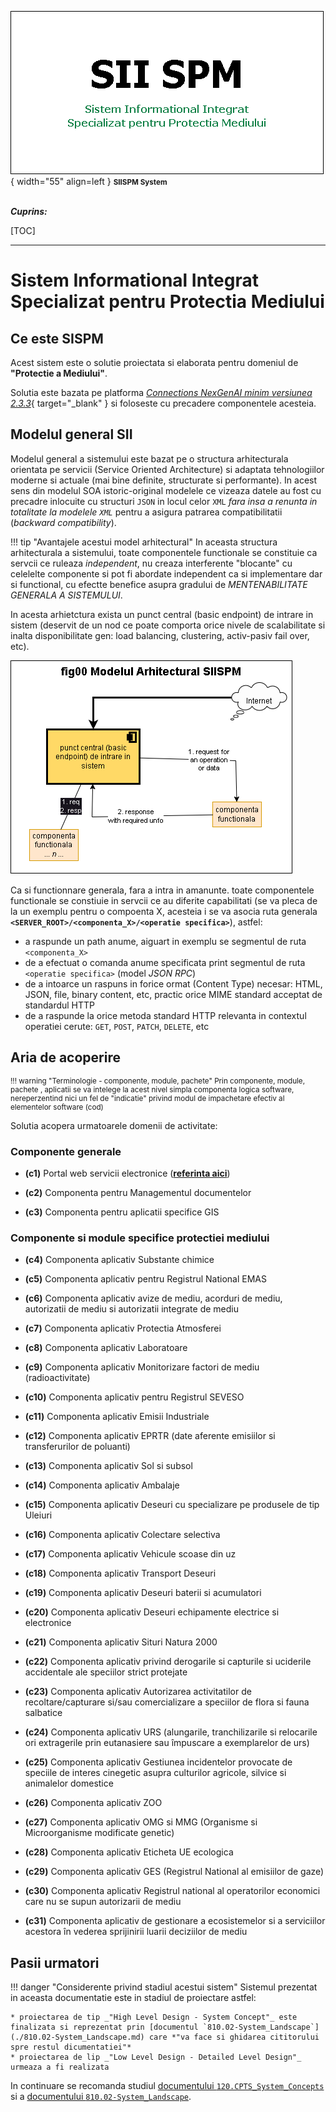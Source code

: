 ![SIISPM_logo](../pictures/SIISPM_logo.png){ width="55" align=left }
<small markdown>**SIISPM System**
</small><br><br>


***Cuprins:***

[TOC]

***


# Sistem Informational Integrat Specializat pentru Protectia Mediului




## Ce este SISPM

Acest sistem este o solutie proiectata si elaborata pentru domeniul de **"Protectie a Mediului"**.

Solutia este bazata pe platforma [*Connections NexGenAI minim versiunea 2.3.3*](http://nexgenai.app/v2.3.3){ target="_blank" } si foloseste cu precadere componentele acesteia.





## Modelul general SII

Modelul general a sistemului este bazat pe o structura arhitecturala orientata pe servicii (Service Oriented Architecture) si adaptata tehnologiilor moderne si actuale (mai bine definite, structurate si performante). In acest sens din modelul SOA istoric-original modelele ce vizeaza datele au fost cu precadre inlocuite cu structuri `JSON` in locul celor `XML` *fara insa a renunta in totalitate la modelele `XML`* pentru a asigura patrarea compatibilitatii (*backward compatibility*).

!!! tip "Avantajele acestui model arhitectural"
    In aceasta structura arhitecturala a sistemului, toate componentele functionale se constituie ca servcii ce ruleaza *independent*, nu creaza interferente "blocante" cu celelelte componente si pot fi abordate independent ca si implementare dar si functional, cu efectte benefice asupra gradului de *MENTENABILITATE GENERALA A SISTEMULUI*.

In acesta arhietctura exista un punct central (basic endpoint) de intrare in sistem (deservit de un nod ce poate comporta orice nivele de scalabilitate si inalta disponibilitate gen: load balancing, clustering, activ-pasiv fail over, etc).

![fig00 Modelul Arhitectural Sistem](../pictures/fig00_modelul_arhitectural_SIISPM.png)

Ca si functionnare generala, fara a intra in amanunte. toate componentele functionale se constiuie in servcii ce au diferite capabilitati (se va pleca de la un exemplu pentru o compoenta X, acesteia i se va asocia ruta generala **`<SERVER_ROOT>/<componenta_X>/<operatie specifica>`**), astfel:

* a raspunde un path anume, aiguart in exemplu se segmentul de ruta `<componenta_X>`
* de a efectuat o comanda anume specificata print segmentul de ruta `<operatie specifica>` (model _JSON RPC_)
* de a intoarce un raspuns in forice ormat (Content Type) necesar: HTML, JSON, file, binary content, etc, practic orice MIME standard acceptat de standardul HTTP
* de a raspunde la orice metoda standard HTTP relevanta in contextul operatiei cerute: `GET`, `POST`, `PATCH`, `DELETE`, etc




## Aria de acoperire

<small markdown>

!!! warning "Terminologie - componente, module, pachete"
    Prin componente, module, pachete , aplicatii se va intelege la acest nivel simpla componenta logica software, nereperzentind nici un fel de "indicatie" privind modul de impachetare efectiv al elementelor software (cod)

</small>

Solutia acopera urmatoarele domenii de activitate:


### Componente generale


* **(c1)** Portal web servicii electronice ([**referinta aici**](./810.02-System_Landscape.md#c1-portal-web-servicii-electronice)) <!--#NOTE ANPM 5.1.1 -->

* **(c2)** Componenta pentru Managementul documentelor

* **(c3)** Componenta pentru aplicatii specifice GIS





### Componente si module specifice protectiei mediului

* **(c4)** Componenta aplicativ Substante chimice

* **(c5)** Componenta aplicativ pentru Registrul National EMAS

* **(c6)** Componenta aplicativ avize de mediu, acorduri de mediu, autorizatii de mediu si autorizatii integrate de mediu

* **(c7)** Componenta aplicativ Protectia Atmosferei

* **(c8)** Componenta aplicativ Laboratoare

* **(c9)** Componenta aplicativ Monitorizare factori de mediu (radioactivitate)

* **(c10)** Componenta aplicativ pentru Registrul SEVESO

* **(c11)** Componenta aplicativ Emisii Industriale

* **(c12)** Componenta aplicativ EPRTR (date aferente emisiilor si transferurilor de poluanti)

* **(c13)** Componenta aplicativ Sol si subsol

* **(c14)** Componenta aplicativ Ambalaje

* **(c15)** Componenta aplicativ Deseuri cu specializare pe produsele de tip Uleiuri

* **(c16)** Componenta aplicativ Colectare selectiva

* **(c17)** Componenta aplicativ Vehicule scoase din uz

* **(c18)** Componenta aplicativ Transport Deseuri

* **(c19)** Componenta aplicativ Deseuri baterii si acumulatori

* **(c20)** Componenta aplicativ Deseuri echipamente electrice si electronice

* **(c21)** Componenta aplicativ Situri Natura 2000

* **(c22)** Componenta aplicativ privind derogarile si capturile si uciderile accidentale ale speciilor strict protejate

* **(c23)** Componenta aplicativ Autorizarea activitatilor de recoltare/capturare si/sau comercializare a speciilor de flora si fauna salbatice

* **(c24)** Componenta aplicativ URS (alungarile, tranchilizarile  si relocarile ori extragerile prin eutanasiere sau împuscare a exemplarelor de urs)

* **(c25)** Componenta aplicativ Gestiunea incidentelor provocate de speciile de interes cinegetic asupra culturilor agricole, silvice si animalelor domestice

* **(c26)** Componenta aplicativ ZOO

* **(c27)** Componenta aplicativ OMG si MMG (Organisme si Microorganisme modificate genetic)

* **(c28)** Componenta aplicativ Eticheta UE ecologica

* **(c29)** Componenta aplicativ GES (Registrul National al emisiilor de gaze)

* **(c30)** Componenta aplicativ Registrul national al operatorilor economici care nu se supun autorizarii de mediu

* **(c31)** Componenta aplicativ de gestionare a ecosistemelor si a serviciilor acestora în vederea sprijinirii luarii deciziilor de mediu




## Pasii urmatori

!!! danger "Considerente privind stadiul acestui sistem"
    Sistemul prezentat in aceasta documentatie este in stadiul de proiectare astfel:

    * proiectarea de tip _"High Level Design - System Concept"_ este finalizata si reprezentat prin [documentul `810.02-System_Landscape`](./810.02-System_Landscape.md) care *"va face si ghidarea cititorului spre restul dicumentatiei"*
    * proiectarea de lip _"Low Level Design - Detailed Level Design"_ urmeaza a fi realizata

In continuare se recomanda studiul [documentului `120.CPTS_System_Concepts`](./120.CPTS_System_Concepts.md) si a [documentului `810.02-System_Landscape`](./810.02-System_Landscape.md).


